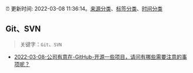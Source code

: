:alarm_clock: 更新时间: 2022-03-08 11:36:14。[来源分类](../README.md)、[标签分类](../TAGS.md)、[时间分类](../TIMELINE.md)

## Git、SVN


> 关键字：`Git`、`SVN`



- [2022-03-08-公司有意在-GitHub-开源一些项目，请问有哪些需要注意的事项呢？](https://www.v2ex.com/t/838910) 
